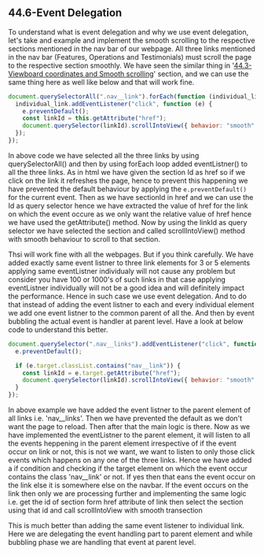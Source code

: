 ## 44.6-Event Delegation

To understand what is event delegation and why we use event delegation, let's take and example and implement the smooth scrolling to the respective sections mentioned in the nav bar of our webpage. All three links mentioned in the nav bar (Features, Operations and Testimonials) must scroll the page to the respective section smoothly. We have seen the similar thing in '[44.3-Viewboard coordinates and Smooth scrolling](https://github.com/Akhil-Selukar/Complete-JavaScript-Notes/tree/master/44-Advanced%20DOM/44.3-Viewboard%20coordinates%20and%20Smooth%20scrolling)' section, and we can use the same thing here as well like below and that will work fine.

```javascript
document.querySelectorAll(".nav__link").forEach(function (individual_link) {
  individual_link.addEventListener("click", function (e) {
    e.preventDefault();
    const linkId = this.getAttribute("href");
    document.querySelector(linkId).scrollIntoView({ behavior: "smooth" });
  });
});
```

In above code we have selected all the three links by using querySelectorAll() and then by using forEach loop added eventListner() to all the three links. As in html we have given the section Id as href so if we click on the link it refreshes the page, hence to prevent this happening we have prevented the default behaviour by applying the `e.preventDefault()` for the current event. Then as we have sectionId in href and we can use the Id as query selector hence we have extracted the value of href for the link on which the event occure as we only want the relative value of href hence we have used the getAttribute() method. Now by using the linkId as query selector we have selected the section and called scrollIntoView() method with smooth behaviour to scroll to that section.

Thsi will work fine with all the webpages. But if you think carefully. We have added exactly same event listner to three link elements for 3 or 5 elements applying same eventListner individualy will not cause any problem but consider you have 100 or 1000's of such links in that case applying eventListner individually will not be a good idea and will definitely impact the performance. Hence in such case we use event delegation. And to do that instead of adding the event listner to each and every individual element we add one event listner to the common parent of all the. And then by event bubbling the actual event is handler at parent level.
Have a look at below code to understand this better.

```javascript
document.querySelector(".nav__links").addEventListener("click", function (e) {
  e.preventDefault();

  if (e.target.classList.contains("nav__link")) {
    const linkId = e.target.getAttribute("href");
    document.querySelector(linkId).scrollIntoView({ behavior: "smooth" });
  }
});
```

In above example we have added the event listner to the parent element of all links i.e. 'nav\_\_links'. Then we have prevented the default as we don't want the page to reload. Then after that the main logic is there. Now as we have implemented the eventListner to the parent element, it will listen to all the events heppening in the parent element irrespective of if the event occur on link or not, this is not we want, we want to listen to only those click events which happens on any one of the three links. Hence we have added a if condition and checking if the target element on which the event occur contains the class 'nav\_\_link' or not. If yes then that eans the event occur on the link else it is somewhere else on the navbar. If the event occurs on the link then only we are processing further and implementing the same logic i.e. get the id of section form href attribute of link then select the section using that id and call scrollIntoView with smooth transection

This is much better than adding the same event listener to individual link. Here we are delegating the event handling part to parent element and while bubbling phase we are handling that event at parent level.
